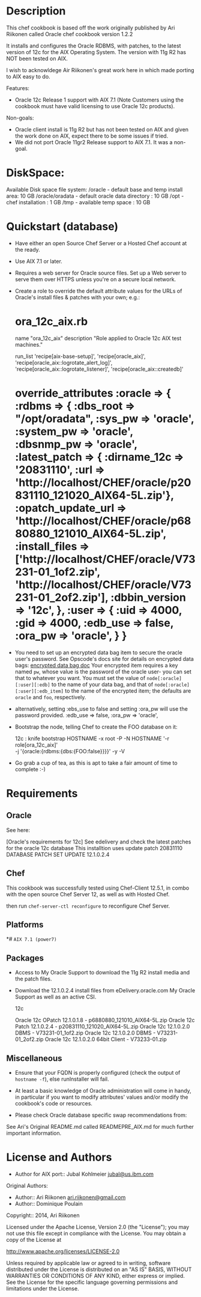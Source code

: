 Description
===========
This chef cookbook is based off the work originally published
by Ari Riikonen called Oracle chef cookbook version 1.2.2

It installs and configures the Oracle RDBMS, with patches, to the latest
version of 12c for the AIX Operating System. 
The version with 11g R2 has NOT been tested on AIX.

I wish to acknowldege Air Riikonen's great work here in which
made porting to AIX easy to do. 

Features:
* Oracle 12c Release 1 support with AIX 7.1
(Note Customers using the cookbook must have valid licensing
to use Oracle 12c products).


Non-goals:
* Oracle client install is 11g R2 but has not been tested on AIX and
  given the work done on AIX, expect there to be some issues if tried.
* We did not port Oracle 11gr2 Release support to AIX 7.1. It was
  a non-goal.

DiskSpace:
==========
Available Disk space file system:
/oracle         - default base and temp install area: 10 GB
/oracle/oradata - default oracle data directory     : 10 GB
/opt            - chef installation                 :  1 GB
/tmp            - available temp space              : 10 GB

Quickstart (database)
=====================

* Have either an open Source Chef Server or a Hosted Chef account at
  the ready.
* Use AIX 7.1 or later.
* Requires a web server for Oracle source files.  Set up a Web server 
  to serve them over HTTPS unless you're on a secure local network.
* Create a role to override the default attribute values for the URLs
  of Oracle's install files & patches with your own; e.g.:

  ora_12c_aix.rb
  ==========================================================
  name "ora_12c_aix"
  description "Role applied to Oracle 12c AIX test machines."
  
  run_list 'recipe[aix-base-setup]', 'recipe[oracle_aix]',
    'recipe[oracle_aix::logrotate_alert_log]',
    'recipe[oracle_aix::logrotate_listener]',
    'recipe[oracle_aix::createdb]'

  override_attributes :oracle => {
    :rdbms => {
      :dbs_root       => "/opt/oradata",
      :sys_pw         => 'oracle',
      :system_pw      => 'oracle',
      :dbsnmp_pw      => 'oracle',
      :latest_patch => {
        :dirname_12c =>      '20831110',
        :url =>              'http://localhost/CHEF/oracle/p20831110_121020_AIX64-5L.zip'},
      :opatch_update_url =>  'http://localhost/CHEF/oracle/p6880880_121010_AIX64-5L.zip',
      :install_files     => ['http://localhost/CHEF/oracle/V73231-01_1of2.zip',
                             'http://localhost/CHEF/oracle/V73231-01_2of2.zip'],
      :dbbin_version     => '12c',
      },
    :user => {
      :uid => 4000,
      :gid => 4000,
      :edb_use => false,
      :ora_pw  => 'oracle',
      }
    }
  ==========================================================
  
* You need to set up an encrypted data bag item to secure the oracle
  user's password. See Opscode's docs site for details on encrypted
  data bags:
  [encrypted data bag doc](http://docs.opscode.com/chef/essentials_data_bags.html#encrypt-a-data-bag)
  Your encrypted item requires a key named `pw`, whose value is the
  password of the oracle user- you can set that to whatever you want.
  You must set the value of `node[:oracle][:user][:edb]` to the name
  of your data bag, and that of `node[:oracle][:user][:edb_item]` to
  the name of the encrypted item; the defaults are `oracle` and
  `foo`, respectively.

* alternatively, setting :ebs_use to false and setting :ora_pw will
  use the password provided.
      :edb_use => false,
      :ora_pw  => 'oracle',

* Bootstrap the node, telling Chef to create the FOO database on it:

  12c :
    knife bootstrap HOSTNAME -x root -P <rootpassword>
        -N HOSTNAME '-r role[ora_12c_aix]'  
        -j '{oracle:{rdbms:{dbs:{FOO:false}}}}' -y -V

* Go grab a cup of tea, as this is apt to take a fair amount of time
to complete :-)


Requirements
============

## Oracle

See here:

[Oracle's requirements for 12c]
  See edelivery and check the latest patches for the oracle 12c database
  This installtion uses update patch 20831110  DATABASE PATCH SET UPDATE 12.1.0.2.4 

## Chef

This cookbook was successfully tested using Chef-Client 12.5.1, in combo
with the open source Chef Server 12, as well as with Hosted Chef.

then run `chef-server-ctl reconfigure` to reconfigure Chef Server.

## Platforms

*# `AIX 7.1 (power7)`

## Packages

* Access to My Oracle Support to download the 11g R2 install media
  and the patch files.

* Download the 12.1.0.2.4 install files from eDelivery.oracle.com
  My Oracle Support as well as an active CSI.

  12c
  
    Oracle 12c OPatch 12.1.0.1.8       - p6880880_121010_AIX64-5L.zip
    Oracle 12c Patch 12.1.0.2.4        - p20831110_121020_AIX64-5L.zip
    Oracle 12c 12.1.0.2.0 DBMS         - V73231-01_1of2.zip
    Oracle 12c 12.1.0.2.0 DBMS         - V73231-01_2of2.zip
    Oracle 12c 12.1.0.2.0 64bit Client - V73233-01.zip

## Miscellaneous

* Ensure that your FQDN is properly configured (check the output of
  `hostname -f`), else runInstaller will fail.
* At least a basic knowledge of Oracle administration will come in
  handy, in particular if you want to modify attributes' values
  and/or modify the cookbook's code or resources.

* Please check Oracle database specific swap recommendations from:


See Ari's Original README.md called READMEPRE_AIX.md for much
further important information.

License and Authors
===================

* Author for AIX port:: Jubal Kohlmeier <jubal@us.ibm.com>  

Original Authors:
* Author:: Ari Riikonen <ari.riikonen@gmail.com>  
* Author:: Dominique Poulain

Copyright:: 2014, Ari Riikonen

Licensed under the Apache License, Version 2.0 (the "License");
you may not use this file except in compliance with the License.
You may obtain a copy of the License at

<http://www.apache.org/licenses/LICENSE-2.0>

Unless required by applicable law or agreed to in writing, software
distributed under the License is distributed on an "AS IS" BASIS,
WITHOUT WARRANTIES OR CONDITIONS OF ANY KIND, either express or implied.
See the License for the specific language governing permissions and
limitations under the License.
